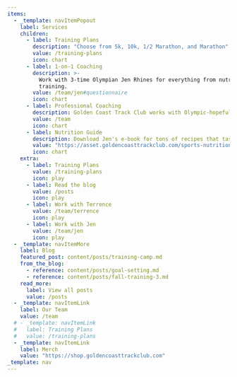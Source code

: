 ```yaml
---
items:
  - _template: navItemPopout
    label: Services
    children:
      - label: Training Plans
        description: "Choose from 5k, 10k, 1/2 Marathon, and Marathon"
        value: /training-plans
        icon: chart
      - label: 1-on-1 Coaching
        description: >-
          Work with 3-time Olympian Jen Rhines for everything from nutrition to
          training.
        value: /team/jen#questionnaire
        icon: chart
      - label: Professional Coaching
        description: Golden Coast Track Club works with Olympic-hopefuls
        value: /team
        icon: chart
      - label: Nutrition Guide
        description: Download Jen's e-book for tons of recipes that taste great!
        value: "https://asset.goldencoasttrackclub.com/sports-nutrition-guide.pdf"
        icon: chart
    extra:
      - label: Training Plans
        value: /training-plans
        icon: play
      - label: Read the blog
        value: /posts
        icon: play
      - label: Work with Terrence
        value: /team/terrence
        icon: play
      - label: Work with Jen
        value: /team/jen
        icon: play
  - _template: navItemMore
    label: Blog
    featured_post: content/posts/training-camp.md
    from_the_blog:
      - reference: content/posts/goal-setting.md
      - reference: content/posts/fall-training-3.md
    read_more:
      label: View all posts
      value: /posts
  - _template: navItemLink
    label: Our Team
    value: /team
  # - _template: navItemLink
  #   label: Training Plans
  #   value: /training-plans
  - _template: navItemLink
    label: Merch
    value: "https://shop.goldencoasttrackclub.com"
_template: nav
---
```

